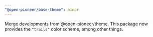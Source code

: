 ```yaml
---
"@open-pioneer/base-theme": minor
---
```


Merge developments from @open-pioneer/theme.
This package now provides the `"trails"` color scheme, among other things.
